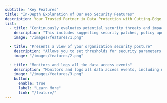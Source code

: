 ```yaml
---
subtitle: "Key Features"
title: "In-Depth Explanation of Our Web Security Features"
description: Your Trusted Partner in Data Protection with Cutting-Edge Solutions for <br> Comprehensive Data Security.
list:
  - title: "Continuously evaluates potential security threats and impact"
    description: "This includes suggesting security patches, policy updates, and other preventive measures to reduce the likelihood and impact of threats."
    image: "/images/features/1.png"

  - title: "Presents a view of your organization security posture"
    description: "Allows you to set thresholds for security parameters and receive real-time alerts when these thresholds are breached ensuring you stay informed of critical events."
    image: "/images/features/2.png"

  - title: "Monitors and logs all the data access events"
    description: "Monitors and logs all data access events, including who accessed what data, when, and from where. This provides a clear audit trail for compliance and security investigations."
    image: "/images/features/3.png"
    button:
      enable: true
      label: "Learn More"
      link: "/feature/"
---
```

